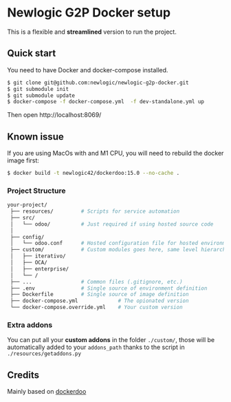 # Newlogic G2P Docker setup

This is a flexible and **streamlined** version to run the project.


## Quick start

You need to have Docker and docker-compose installed.

```bash
$ git clone git@github.com:newlogic/newlogic-g2p-docker.git
$ git submodule init
$ git submodule update
$ docker-compose -f docker-compose.yml  -f dev-standalone.yml up
```

Then open http://localhost:8069/


## Known issue

If you are using MacOs with and M1 CPU, you will need to rebuild the docker image first:

```bash
$ docker build -t newlogic42/dockerdoo:15.0 --no-cache .
```


### Project Structure

```bash
your-project/
 ├── resources/         # Scripts for service automation
 ├── src/
 │   └── odoo/          # Just required if using hosted source code
 │
 ├── config/
 │   └── odoo.conf      # Hosted configuration file for hosted environment
 ├── custom/            # Custom modules goes here, same level hierarchy **REQUIRED**
 │   ├── iterativo/
 │   ├── OCA/
 │   ├── enterprise/
 │   └── /
 ├── ...                # Common files (.gitignore, etc.)
 ├── .env               # Single source of environment definition
 ├── Dockerfile         # Single source of image definition
 ├── docker-compose.yml             # The opionated version
 └── docker-compose.override.yml    # Your custom version
```

### Extra addons

You can put all your **custom addons** in the folder `./custom/`, those will be automatically added to your `addons_path` thanks to the script in `./resources/getaddons.py`

## Credits

Mainly based on [dockerdoo](https://github.com/iterativo-git/dockerdoo)
